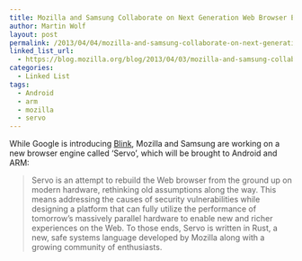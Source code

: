 ```yaml
---
title: Mozilla and Samsung Collaborate on Next Generation Web Browser Engine
author: Martin Wolf
layout: post
permalink: /2013/04/04/mozilla-and-samsung-collaborate-on-next-generation-web-browser-engine/
linked_list_url:
  - https://blog.mozilla.org/blog/2013/04/03/mozilla-and-samsung-collaborate-on-next-generation-web-browser-engine/
categories:
  - Linked List
tags:
  - Android
  - arm
  - mozilla
  - servo
---
```

<p class="linked-list-quote-author">
  While Google is introducing <a href="http://theamazingweb.net/2013/04/04/blink-the-new-rendering-engine-for-the-chromium-project/">Blink</a>, Mozilla and Samsung are working on a new browser engine called &#8216;Servo&#8217;, which will be brought to Android and ARM:
</p>

> Servo is an attempt to rebuild the Web browser from the ground up on modern hardware, rethinking old assumptions along the way. This means addressing the causes of security vulnerabilities while designing a platform that can fully utilize the performance of tomorrow’s massively parallel hardware to enable new and richer experiences on the Web. To those ends, Servo is written in Rust, a new, safe systems language developed by Mozilla along with a growing community of enthusiasts.